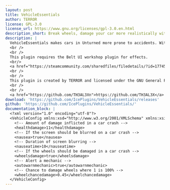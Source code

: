 ```yaml
---
layout: post
title: VehicleEssentials
author: TERROR
license: GPL-3.0
license_url: https://www.gnu.org/licenses/gpl-3.0.en.html
description_short: Break wheels, damage your car more realistically with VehicleEssentials.
description: |
  VehicleEssentials makes cars in Unturned more prone to accidents. With accident effects in addition to a belt system, configurable in your own way, you can break a wheel, have nausea in a car crash, get hurt in a car crash, etc.
  <br />
  <br />
  This plugin requires the Belt UI workshop plugin for effects.
  <br/>
  <a href="https://steamcommunity.com/sharedfiles/filedetails/?id=1774536574">https://steamcommunity.com/sharedfiles/filedetails/?id=1774536574</a>
  <br />
  <br />
  This plugin is created by TERROR and licensed under the GNU General Public License v3.0.
  <br />
  <br />
  <a href="https://github.com/TH3AL3Xn">https://github.com/TH3AL3X</a>
download: 'https://github.com/IcePlugins/VehicleEssentials/releases'
github: 'https://github.com/IcePlugins/VehicleEssentials/'
documentation_block: |
  <?xml version="1.0" encoding="utf-8"?>
  <VehicleConfig xmlns:xsd="http://www.w3.org/2001/XMLSchema" xmlns:xsi="http://www.w3.org/2001/XMLSchema-instance">
    <!-- Amount of damage inflicted in a car crash -->
    <healthdamage>11</healthdamage>
    <!-- If the screen should be blurred on a car crash -->
    <nausea>true</nausea>
    <!-- Duration of screen blurring -->
    <nauseatime>10</nauseatime>
    <!-- If the wheels should be damaged in a car crash -->
    <wheelsdamage>true</wheelsdamage>
    <!-- Alert a mechanic -->
    <autowarnmechanic>true</autowarnmechanic>
    <!-- Chance to damage wheels where 1 is 100% -->
    <wheelchancedamage>0.45</wheelchancedamage>
  </VehicleConfig>
---
```

